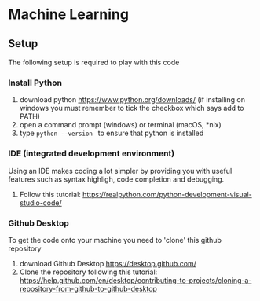 # Machine Learning

## Setup
The following setup is required to play with this code

### Install Python
1) download python https://www.python.org/downloads/ (if installing on windows you must remember to tick the checkbox which says add to PATH)
2) open a command prompt (windows) or terminal (macOS, *nix)
3) type 
`
python --version 
` to ensure that python is installed 

### IDE (integrated development environment)
Using an IDE makes coding a lot simpler by providing you with useful features such as syntax highligh, code completion and debugging.
1) Follow this tutorial: https://realpython.com/python-development-visual-studio-code/

### Github Desktop
To get the code onto your machine you need to 'clone' this github repository
1) download Github Desktop https://desktop.github.com/
2) Clone the repository following this tutorial: https://help.github.com/en/desktop/contributing-to-projects/cloning-a-repository-from-github-to-github-desktop
